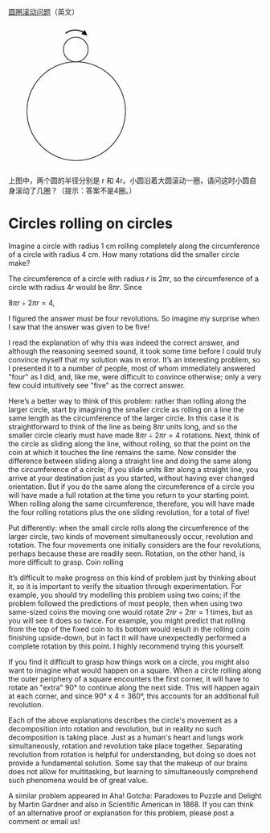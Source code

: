 [圆圈滚动问题](https://plus.maths.org/content/circles-rolling-circles)（英文）

![](attachments/202307210950%20%20Circles%20rolling%20on%20circles-.webp)

上图中，两个圆的半径分别是 r 和 4r。小圆沿着大圆滚动一圈，请问这时小圆自身滚动了几圈？（提示：答案不是4圈。）

# Circles rolling on circles

Imagine a circle with radius 1 cm rolling completely along the circumference of a circle with radius 4 cm. How many rotations did the smaller circle make?

The circumference of a circle with radius $r$ is $2\pi r$, so the circumference of a circle with radius $4r$ would be $8\pi r$. Since

$8\pi r \div 2\pi r = 4,$

I figured the answer must be four revolutions. So imagine my surprise when I saw that the answer was given to be five!

I read the explanation of why this was indeed the correct answer, and although the reasoning seemed sound, it took some time before I could truly convince myself that my solution was in error. It’s an interesting problem, so I presented it to a number of people, most of whom immediately answered "four" as I did, and, like me, were difficult to convince otherwise; only a very few could intuitively see "five" as the correct answer.

Here’s a better way to think of this problem: rather than rolling along the larger circle, start by imagining the smaller circle as rolling on a line the same length as the circumference of the larger circle. In this case it is straightforward to think of the line as being $8\pi r$ units long, and so the smaller circle clearly must have made $8\pi r \div 2\pi r = 4$ rotations. Next, think of the circle as sliding along the line, without rolling, so that the point on the coin at which it touches the line remains the same. Now consider the difference between sliding along a straight line and doing the same along the circumference of a circle; if you slide units $8\pi r$ along a straight line, you arrive at your destination just as you started, without having ever changed orientation. But if you do the same along the circumference of a circle you will have made a full rotation at the time you return to your starting point. When rolling along the same circumference, therefore, you will have made the four rolling rotations plus the one sliding revolution, for a total of five!

Put differently: when the small circle rolls along the circumference of the larger circle, two kinds of movement simultaneously occur, revolution and rotation. The four movements one initially considers are the four revolutions, perhaps because these are readily seen. Rotation, on the other hand, is more difficult to grasp.
Coin rolling

It’s difficult to make progress on this kind of problem just by thinking about it, so it is important to verify the situation through experimentation. For example, you should try modelling this problem using two coins; if the problem followed the predictions of most people, then when using two same-sized coins the moving one would rotate $2\pi r \div 2\pi r = 1$ times, but as you will see it does so twice. For example, you might predict that rolling from the top of the fixed coin to its bottom would result in the rolling coin finishing upside-down, but in fact it will have unexpectedly performed a complete rotation by this point. I highly recommend trying this yourself.

If you find it difficult to grasp how things work on a circle, you might also want to imagine what would happen on a square. When a circle rolling along the outer periphery of a square encounters the first corner, it will have to rotate an "extra" 90° to continue along the next side. This will happen again at each corner, and since 90° x 4 = 360°, this accounts for an additional full revolution.

Each of the above explanations describes the circle's movement as a decomposition into rotation and revolution, but in reality no such decomposition is taking place. Just as a human's heart and lungs work simultaneously, rotation and revolution take place together. Separating revolution from rotation is helpful for understanding, but doing so does not provide a fundamental solution. Some say that the makeup of our brains does not allow for multitasking, but learning to simultaneously comprehend such phenomena would be of great value.

A similar problem appeared in Aha! Gotcha: Paradoxes to Puzzle and Delight by Martin Gardner and also in Scientific American in 1868. If you can think of an alternative proof or explanation for this problem, please post a comment or email us!